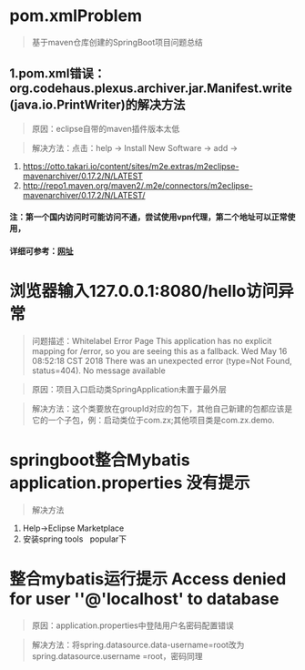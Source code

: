 # pom.xmlProblem
>基于maven仓库创建的SpringBoot项目问题总结

## 1.pom.xml错误：org.codehaus.plexus.archiver.jar.Manifest.write(java.io.PrintWriter)的解决方法
> 原因：eclipse自带的maven插件版本太低

> 解决方法：点击：help ->  Install New Software -> add ->  
1. https://otto.takari.io/content/sites/m2e.extras/m2eclipse-mavenarchiver/0.17.2/N/LATEST
2. http://repo1.maven.org/maven2/.m2e/connectors/m2eclipse-mavenarchiver/0.17.2/N/LATEST/
#### 注：第一个国内访问时可能访问不通，尝试使用vpn代理，第二个地址可以正常使用，
#### 详细可参考：[网址](https://stackoverflow.com/questions/37555557/m2e-error-in-mavenarchiver-getmanifest)

# 浏览器输入127.0.0.1:8080/hello访问异常
>问题描述：Whitelabel Error Page
This application has no explicit mapping for /error, so you are seeing this as a fallback.
Wed May 16 08:52:18 CST 2018
There was an unexpected error (type=Not Found, status=404).
No message available

>原因：项目入口启动类SpringApplication未置于最外层

>解决方法：这个类要放在groupId对应的包下，其他自己新建的包都应该是它的一个子包，例：启动类位于com.zx;其他项目类是com.zx.demo.

# springboot整合Mybatis application.properties 没有提示

>解决方法
1. Help->Eclipse Marketplace
2. 安装spring tools   popular下

# 整合mybatis运行提示 Access denied for user ''@'localhost' to database

>原因：application.properties中登陆用户名密码配置错误

>解决方法：将spring.datasource.data-username=root改为spring.datasource.username =root，密码同理

